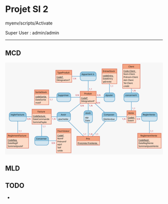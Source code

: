 # Projet SI 2

myenv/scripts/Activate

Super User : admin/admin

---

## MCD

![MCD](./Produits.svg)

## MLD 

## TODO
-